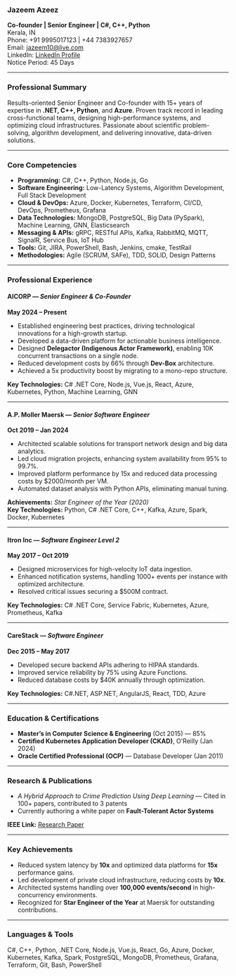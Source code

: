 ### Jazeem Azeez  
**Co-founder | Senior Engineer | C#, C++, Python**  
Kerala, IN  
Phone: +91 9995017123 | +44 7383927657  
Email: jazeem10@live.com  
LinkedIn: [LinkedIn Profile](https://www.linkedin.com/in/jazeem-azeez-1736a5109/)  
Notice Period: 45 Days

---

### **Professional Summary**  
Results-oriented Senior Engineer and Co-founder with 15+ years of expertise in **.NET, C++, Python**, and **Azure**. Proven track record in leading cross-functional teams, designing high-performance systems, and optimizing cloud infrastructures. Passionate about scientific problem-solving, algorithm development, and delivering innovative, data-driven solutions.

---

### **Core Competencies**  
- **Programming:** C#, C++, Python, Node.js, Go  
- **Software Engineering:** Low-Latency Systems, Algorithm Development, Full Stack Development  
- **Cloud & DevOps:** Azure, Docker, Kubernetes, Terraform, CI/CD, DevOps, Prometheus, Grafana  
- **Data Technologies:** MongoDB, PostgreSQL, Big Data (PySpark), Machine Learning, GNN, Elasticsearch  
- **Messaging & APIs:** gRPC, RESTful APIs, Kafka, RabbitMQ, MQTT, SignalR, Service Bus, IoT Hub  
- **Tools:** Git, JIRA, PowerShell, Bash, Jenkins, cmake, TestRail  
- **Methodologies:** Agile (SCRUM, SAFe), TDD, SOLID, Design Patterns  

---

### **Professional Experience**  

#### **AICORP** — *Senior Engineer & Co-Founder*  
**May 2024 – Present**  
- Established engineering best practices, driving technological innovations for a high-growth startup.  
- Developed a data-driven platform for actionable business intelligence.  
- Designed **Delegactor (Indigenous Actor Framework)**, enabling 10K concurrent transactions on a single node.  
- Reduced development costs by 66% through **Dev-Box** architecture.  
- Achieved a 5x productivity boost by migrating to a mono-repo structure.

**Key Technologies:** C# .NET Core, Node.js, Vue.js, React, Azure, Kubernetes, Python, Machine Learning, GNN

---

#### **A.P. Moller Maersk** — *Senior Software Engineer*  
**Oct 2019 – Jan 2024**  
- Architected scalable solutions for transport network design and big data analytics.  
- Led cloud migration projects, enhancing system availability from 95% to 99.7%.  
- Improved platform performance by 15x and reduced data processing costs by $2000/month per VM.  
- Automated dataset analysis with Python APIs, eliminating manual tuning.

**Achievements:** *Star Engineer of the Year (2020)*  
**Key Technologies:** Python, C# .NET Core, C++, Kafka, Azure, Spark, Docker, Kubernetes

---

#### **Itron Inc** — *Software Engineer Level 2*  
**May 2017 – Oct 2019**  
- Designed microservices for high-velocity IoT data ingestion.  
- Enhanced notification systems, handling 1000+ events per instance with optimized architecture.  
- Resolved critical issues securing a $500M contract.

**Key Technologies:** C# .NET Core, Service Fabric, Kubernetes, Azure, Prometheus, Kafka

---

#### **CareStack** — *Software Engineer*  
**Dec 2015 – May 2017**  
- Developed secure backend APIs adhering to HIPAA standards.  
- Improved service reliability by 75% using Azure Functions.  
- Reduced database costs by $40K annually through optimization.

**Key Technologies:** C#.NET, ASP.NET, AngularJS, React, TDD, Azure

---

### **Education & Certifications**  
- **Master’s in Computer Science & Engineering** (Oct 2015) — 85%  
- **Certified Kubernetes Application Developer (CKAD)**, O'Reilly (Jan 2024)  
- **Oracle Certified Professional (OCP)** — Database Developer (Jan 2011)

---

### **Research & Publications**  
- *A Hybrid Approach to Crime Prediction Using Deep Learning* — Cited in 100+ papers, contributed to 3 patents  
- Currently authoring a white paper on **Fault-Tolerant Actor Systems**  

**IEEE Link:** [Research Paper](https://ieeexplore.ieee.org/document/7275858)

---

### **Key Achievements**  
- Reduced system latency by **10x** and optimized data platforms for **15x** performance gains.  
- Led development of private cloud infrastructure, reducing costs by **10x**.  
- Architected systems handling over **100,000 events/second** in high-concurrency environments.  
- Recognized for **Star Engineer of the Year** at Maersk for outstanding contributions.

---

### **Languages & Tools**  
C#, C++, Python, .NET Core, Node.js, Vue.js, React, Go, Azure, Docker, Kubernetes, Kafka, Spark, PostgreSQL, MongoDB, Prometheus, Grafana, Terraform, Git, Bash, PowerShell


